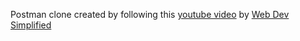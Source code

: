Postman clone created by following this [youtube video](https://www.youtube.com/watch?v=qQR0mfFGRmo) by [Web Dev Simplified](https://www.youtube.com/c/WebDevSimplified)
